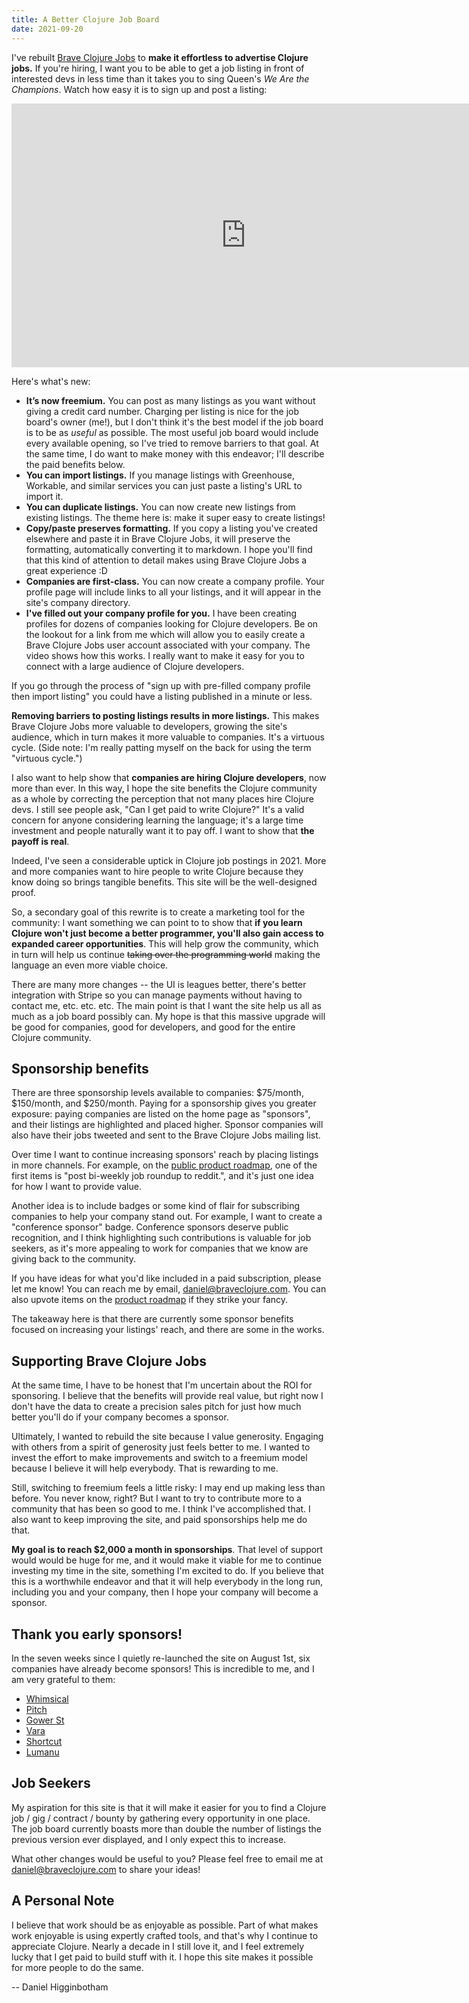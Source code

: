 ```yaml
---
title: A Better Clojure Job Board
date: 2021-09-20
---
```


I've rebuilt [Brave Clojure Jobs](https://jobs.braveclojure.com/) to **make it
effortless to advertise Clojure jobs.** If you're hiring, I want you to be able
to get a job listing in front of interested devs in less time than it takes you
to sing Queen's _We Are the Champions_. Watch how easy it is to sign up and post
a listing:

<iframe width="750" height="422" src="https://www.youtube.com/embed/xLhBCCnLegM" title="YouTube video player" frameborder="0" allow="accelerometer; autoplay; clipboard-write; encrypted-media; gyroscope; picture-in-picture" allowfullscreen style="display: block; margin: 0 auto"></iframe>

Here's what's new:

* **It’s now freemium.** You can post as many listings as you want without
  giving a credit card number. Charging per listing is nice for the job board's
  owner (me!), but I don't think it's the best model if the job board is to be
  as _useful_ as possible. The most useful job board would include every
  available opening, so I've tried to remove barriers to that goal. At the same
  time, I do want to make money with this endeavor; I'll describe the paid
  benefits below.
* **You can import listings.** If you manage listings with Greenhouse, Workable,
  and similar services you can just paste a listing's URL to import it.
* **You can duplicate listings.** You can now create new listings from existing
  listings. The theme here is: make it super easy to create listings!
* **Copy/paste preserves formatting.** If you copy a listing you've created
  elsewhere and paste it in Brave Clojure Jobs, it will preserve the formatting,
  automatically converting it to markdown. I hope you'll find that this kind of
  attention to detail makes using Brave Clojure Jobs a great experience :D
* **Companies are first-class.** You can now create a company profile. Your
  profile page will include links to all your listings, and it will appear in
  the site's company directory.
* **I've filled out your company profile for you.** I have been creating
  profiles for dozens of companies looking for Clojure developers. Be on the
  lookout for a link from me which will allow you to easily create a Brave
  Clojure Jobs user account associated with your company. The video shows how
  this works. I really want to make it easy for you to connect with a large
  audience of Clojure developers.

If you go through the process of "sign up with pre-filled company profile then
import listing" you could have a listing published in a minute or less.

**Removing barriers to posting listings results in more listings.** This makes Brave
Clojure Jobs more valuable to developers, growing the site's audience, which in
turn makes it more valuable to companies. It's a virtuous cycle. (Side note: I'm
really patting myself on the back for using the term "virtuous cycle.")

I also want to help show that **companies are hiring Clojure developers**, now
more than ever. In this way, I hope the site benefits the Clojure community as a
whole by correcting the perception that not many places hire Clojure devs. I
still see people ask, "Can I get paid to write Clojure?" It's a valid concern
for anyone considering learning the language; it's a large time investment and
people naturally want it to pay off. I want to show that **the payoff is real**.

Indeed, I've seen a considerable uptick in Clojure job postings in 2021. More
and more companies want to hire people to write Clojure because they know doing
so brings tangible benefits. This site will be the well-designed proof.

So, a secondary goal of this rewrite is to create a marketing tool for the
community: I want something we can point to to show that **if you learn Clojure
won't just become a better programmer, you'll also gain access to expanded
career opportunities**. This will help grow the community, which in turn will
help us continue <span style="text-decoration: line-through">taking over the
programming world</span> making the language an even more viable choice.

There are many more changes -- the UI is leagues better, there's better
integration with Stripe so you can manage payments without having to contact me,
etc. etc. etc. The main point is that I want the site help us all as much as a
job board possibly can. My hope is that this massive upgrade will be good for
companies, good for developers, and good for the entire Clojure community.

## Sponsorship benefits

There are three sponsorship levels available to companies: $75/month,
$150/month, and $250/month. Paying for a sponsorship gives you greater exposure:
paying companies are listed on the home page as "sponsors", and their listings
are highlighted and placed higher. Sponsor companies will also have their jobs
tweeted and sent to the Brave Clojure Jobs mailing list.

Over time I want to continue increasing sponsors' reach by placing listings in
more channels. For example, on the [public product
roadmap](https://trello.com/b/KLvxGv7u/product-roadmap), one of the first items
is "post bi-weekly job roundup to reddit.", and it's just one idea for how I
want to provide value.

Another idea is to include badges or some kind of flair for subscribing
companies to help your company stand out. For example, I want to create a
"conference sponsor" badge. Conference sponsors deserve public recognition, and
I think highlighting such contributions is valuable for job seekers, as it's
more appealing to work for companies that we know are giving back to the
community.

If you have ideas for what you'd like included in a paid subscription, please
let me know! You can reach me by email,
[daniel@braveclojure.com](mailto:daniel@braveclojure.com). You can also upvote
items on the [product roadmap](https://trello.com/b/KLvxGv7u/product-roadmap) if
they strike your fancy.

The takeaway here is that there are currently some sponsor benefits focused on
increasing your listings' reach, and there are some in the works.

## Supporting Brave Clojure Jobs

At the same time, I have to be honest that I'm uncertain about the ROI for
sponsoring. I believe that the benefits will provide real value, but right now I
don't have the data to create a precision sales pitch for just how much better
you'll do if your company becomes a sponsor.

Ultimately, I wanted to rebuild the site because I value generosity. Engaging
with others from a spirit of generosity just feels better to me. I wanted to
invest the effort to make improvements and switch to a freemium model because I
believe it will help everybody. That is rewarding to me. 

Still, switching to freemium feels a little risky: I may end up making less than
before. You never know, right? But I want to try to contribute more to a
community that has been so good to me. I think I've accomplished that. I also
want to keep improving the site, and paid sponsorships help me do that.

**My goal is to reach $2,000 a month in sponsorships**. That level of support
would would be huge for me, and it would make it viable for me to continue
investing my time in the site, something I'm excited to do. If you believe that
this is a worthwhile endeavor and that it will help everybody in the long run,
including you and your company, then I hope your company will become a sponsor.

## Thank you early sponsors!

In the seven weeks since I quietly re-launched the site on August 1st, six
companies have already become sponsors! This is incredible to me, and I am very
grateful to them:

* [Whimsical](https://whimsical.com/)
* [Pitch](https://pitch.com/)
* [Gower St](https://gower.st/)
* [Vara](https://www.vara.ai/)
* [Shortcut](https://shortcut.com/)
* [Lumanu](https://jobs.braveclojure.com/company/lumanu)

## Job Seekers

My aspiration for this site is that it will make it easier for you to find a
Clojure job / gig / contract / bounty by gathering every opportunity in one
place. The job board currently boasts more than double the number of listings
the previous version ever displayed, and I only expect this to increase.

What other changes would be useful to you? Please feel free to email me at
[daniel@braveclojure.com](mailto:daniel@braveclojure.com) to share your ideas!

## A Personal Note

I believe that work should be as enjoyable as possible. Part of what makes work
enjoyable is using expertly crafted tools, and that's why I continue to
appreciate Clojure. Nearly a decade in I still love it, and I feel extremely
lucky that I get paid to build stuff with it. I hope this site makes it possible
for more people to do the same.

-- Daniel Higginbotham
